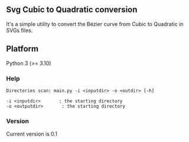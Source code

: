 ## Svg Cubic to Quadratic conversion ##

It's a simple utility to convert the Bézier curve from Cubic to Quadratic in SVGs files. 

## Platform ##

Python 3 (>= 3.10) 

### Help ###

```
Directories scan: main.py -i <inputdir> -o <outdir> [-h]

-i <inputdir>       : the starting directory
-o <outputdir>       : the starting directory
```

### Version ###

Current version is 0.1